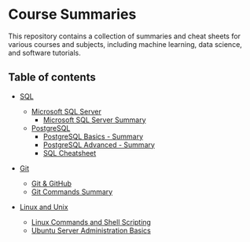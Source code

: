 # Course Summaries

This repository contains a collection of summaries and cheat sheets for various courses and subjects, including machine learning, data science, and software tutorials.

## Table of contents

- [SQL](SQL/)
    - [Microsoft SQL Server](SQL/Microsoft%20SQL%20Server/)
        - [Microsoft SQL Server Summary](SQL/Microsoft%20SQL%20Server/microsoft-sql-server-summary.md)
    - [PostgreSQL](SQL/PostgreSQL/)
        - [PostgreSQL Basics - Summary](SQL/PostgreSQL/postgresql-basics-summary.md)
        - [PostgreSQL Advanced - Summary](SQL/PostgreSQL/postgresql-advanced-summary.md)
        <!-- - [postgres-cheatsheet.md](SQL/PostgreSQL/postgres-cheatsheet.md) -->
        - [SQL Cheatsheet](SQL/PostgreSQL/sql-cheatsheet.md)
    <!-- - [SQL_Optimization.pdf](SQL/SQL_Optimization.pdf)
    - [SQL_Basics_and_Advanced.pdf](SQL/SQL_Basics_and_Advanced.pdf) -->

- [Git](Git/)
  - [Git \& GitHub](Git/git-and-github.md)
  - [Git Commands Summary](Git/git-summary.md)

- [Linux and Unix](Linux%20and%20Unix/)
  - [Linux Commands and Shell Scripting](Linux%20and%20Unix/linux-commands-and-shell-scripting.md)
  - [Ubuntu Server Administration Basics](Linux%20and%20Unix/ubuntu-server-administration-basics.md)
